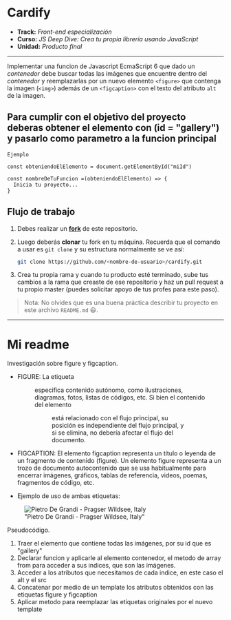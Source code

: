 # Cardify

* **Track:** _Front-end especialización_
* **Curso:** _JS Deep Dive: Crea tu propia librería usando JavaScript_
* **Unidad:** _Producto final_

***

Implementar una funcion de Javascript EcmaScript 6 que dado un _contenedor_ debe buscar todas las imágenes que encuentre dentro del _contenedor_ y reemplazarlas por un nuevo elemento `<figure>` que contenga la imagen (`<img>`) además de un `<figcaption>`
con el texto del atributo `alt` de la imagen.

## Para cumplir con el objetivo del proyecto deberas obtener el elemento con (id = "gallery") y pasarlo como parametro a la funcion principal

```
Ejemplo

const obteniendoElElemento = document.getElementById("miId")

const nombreDeTuFuncion =(obteniendoElElemento) => {
  Inicia tu proyecto...
}
```

## Flujo de trabajo

1. Debes realizar un [**fork**](https://github.com/Jonhks/cardify.git)
   de este repositorio.

2. Luego deberás **clonar** tu fork en tu máquina. Recuerda que el comando a usar
   es `git clone` y su estructura normalmente se ve así:

   ```bash
   git clone https://github.com/<nombre-de-usuario>/cardify.git
   ```

3. Crea tu propia rama y cuando tu producto esté terminado, sube tus cambios a la rama que creaste de ese repositorio y haz un pull request a tu propio master
   (puedes solicitar apoyo de tus profes para este paso).

> Nota: No olvides que es una buena práctica describir tu proyecto en este
> archivo `README.md` :smiley:.

***

# Mi readme

Investigación sobre figure y figcaption.

- FIGURE: La etiqueta <figure> especifica contenido autónomo, como ilustraciones, diagramas, fotos, listas de códigos, etc. Si bien el contenido del elemento <figure> está relacionado con el flujo principal, su posición es independiente del flujo principal, y si se elimina, no debería afectar el flujo del documento.

- FIGCAPTION: El elemento figcaption representa un título o leyenda de un fragmento de contenido (figure). Un elemento figure representa a un trozo de documento autocontenido que se usa habitualmente para encerrar imágenes, gráficos, tablas de referencia, videos, poemas, fragmentos de código, etc.

- Ejemplo de uso de ambas etiquetas:
<figure>
  <img src="https://images.unsplash.com/photo-1501785888041-af3ef285b470?auto=format&fit=crop&w=2250&q=80" alt="Pietro De Grandi - Pragser Wildsee, Italy" />
  <figcaption>"Pietro De Grandi - Pragser Wildsee, Italy"</figcaption>
</figure>



Pseudocódigo.

1. Traer el elemento que contiene todas las imágenes, por su id que es "gallery"
2. Declarar funcion y aplicarle al elemento contenedor, el metodo de array from para acceder a sus indices, que son las imágenes.
3. Acceder a los atributos que necesitamos de cada indice, en este caso el alt y el src
4. Concatenar por medio de un template los atributos obtenidos con las etiquetas figure y figcaption
5. Aplicar metodo para reemplazar las etiquetas originales por el nuevo template


